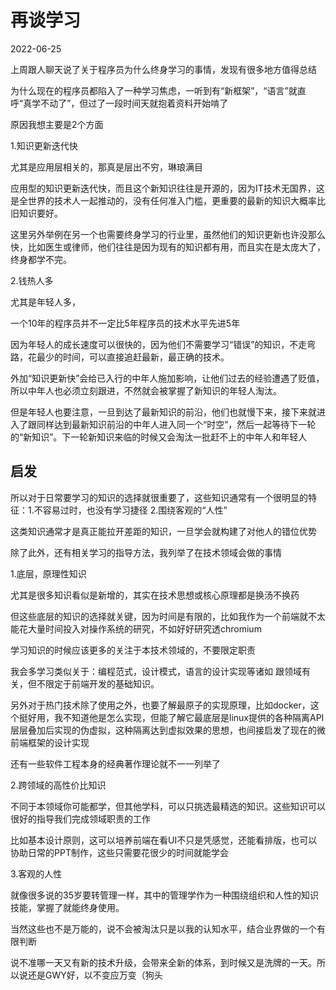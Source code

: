 # 再谈学习
2022-06-25

上周跟人聊天说了关于程序员为什么终身学习的事情，发现有很多地方值得总结

为什么现在的程序员都陷入了一种学习焦虑，一听到有“新框架”，“语言”就直呼“真学不动了”，但过了一段时间天就抱着资料开始啃了

原因我想主要是2个方面

1.知识更新迭代快

尤其是应用层相关的，那真是层出不穷，琳琅满目

应用型的知识更新迭代快，而且这个新知识往往是开源的，因为IT技术无国界，这是全世界的技术人一起推动的，没有任何准入门槛，更重要的最新的知识大概率比旧知识要好。

这里另外举例在另一个也需要终身学习的行业里，虽然他们的知识更新也许没那么快，比如医生或律师，他们往往是因为现有的知识都有用，而且实在是太庞大了，终身都学不完。

2.钱热人多

尤其是年轻人多，

一个10年的程序员并不一定比5年程序员的技术水平先进5年

因为年轻人的成长速度可以很快的，因为他们不需要学习“错误”的知识，不走弯路，花最少的时间，可以直接追赶最新，最正确的技术。

外加“知识更新快”会给已入行的中年人施加影响，让他们过去的经验遭遇了贬值，所以中年人也必须立刻跟进，不然就会被掌握了新知识的年轻人淘汰。


但是年轻人也要注意，一旦到达了最新知识的前沿，他们也就慢下来，接下来就进入了跟同样达到最新知识前沿的中年人进入同一个“时空”，然后一起等待下一轮的“新知识”。下一轮新知识来临的时候又会淘汰一批赶不上的中年人和年轻人

## 启发

所以对于日常要学习的知识的选择就很重要了，这些知识通常有一个很明显的特征：1.不容易过时，也没有学习捷径 2.围绕客观的“人性”

这类知识通常才是真正能拉开差距的知识，一旦学会就构建了对他人的错位优势

除了此外，还有相关学习的指导方法，我列举了在技术领域会做的事情

1.底层，原理性知识

尤其是很多知识看似是新增的，其实在技术思想或核心原理都是换汤不换药

但这些底层的知识的选择就关键，因为时间是有限的，比如我作为一个前端就不太能花大量时间投入对操作系统的研究，不如好好研究透chromium

学习知识的时候应该更多的关注于本技术领域的，不要限定职责

我会多学习类似关于：编程范式，设计模式，语言的设计实现等诸如 跟领域有关，但不限定于前端开发的基础知识。

另外对于热门技术除了使用之外，也要了解最原子的实现原理，比如docker，这个挺好用，我不知道他是怎么实现，但能了解它最底层是linux提供的各种隔离API层层叠加后实现的伪虚拟，这种隔离达到虚拟效果的思想，也间接启发了现在的微前端框架的设计实现

还有一些软件工程本身的经典著作理论就不一一列举了

2.跨领域的高性价比知识

不同于本领域你可能都学，但其他学科，可以只挑选最精选的知识。这些知识可以很好的指导我们完成领域职责的工作

比如基本设计原则，这可以培养前端在看UI不只是凭感觉，还能看排版，也可以协助日常的PPT制作，这些只需要花很少的时间就能学会

3.客观的人性

就像很多说的35岁要转管理一样，其中的管理学作为一种围绕组织和人性的知识技能，掌握了就能终身使用。

当然这些也不是万能的，说不会被淘汰只是以我的认知水平，结合业界做的一个有限判断

说不准哪一天又有新的技术升级，会带来全新的体系，到时候又是洗牌的一天。所以说还是GWY好，以不变应万变（狗头
